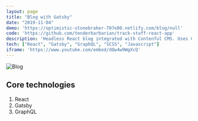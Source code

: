```yaml
---
layout: page
title: "Blog with Gatsby"
date: "2019-11-04"
demo: 'https://optimistic-stonebraker-707e80.netlify.com/blog/null'
code: 'https://github.com/tenderbarbarian/track-stuff-react-app'
description: 'Headless React blog integrated with Contenful CMS. Uses Gatsby and GraphQL'
tech: ["React", "Gatsby", "GraphQL", "SCSS", "Javascript"]
iframe: 'https://www.youtube.com/embed/dQw4w9WgXcQ'
---
```


![Blog](./blog.jpg)
## Core technologies

1. React
2. Gatsby 
3. GraphQL

